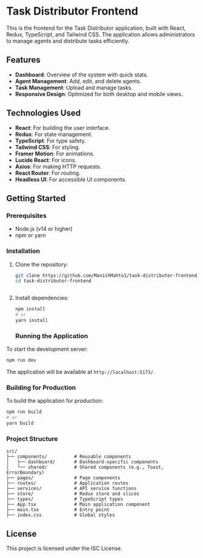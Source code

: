 # Task Distributor Frontend

This is the frontend for the Task Distributor application, built with React, Redux, TypeScript, and Tailwind CSS. The application allows administrators to manage agents and distribute tasks efficiently.

## Features

- **Dashboard**: Overview of the system with quick stats.
- **Agent Management**: Add, edit, and delete agents.
- **Task Management**: Upload and manage tasks.
- **Responsive Design**: Optimized for both desktop and mobile views.

## Technologies Used

- **React**: For building the user interface.
- **Redux**: For state management.
- **TypeScript**: For type safety.
- **Tailwind CSS**: For styling.
- **Framer Motion**: For animations.
- **Lucide React**: For icons.
- **Axios**: For making HTTP requests.
- **React Router**: For routing.
- **Headless UI**: For accessible UI components.

## Getting Started

### Prerequisites

- Node.js (v14 or higher)
- npm or yarn

### Installation

1. Clone the repository:

   ```sh
   git clone https://github.com/ManishMahto1/task-distributor-frontend.git
   cd task-distributor-frontend



2. Install dependencies:

    ```sh
    npm install
    # or
    yarn install
    ```




   ### Running the Application

To start the development server:

```sh
npm run dev

```

The application will be available at `http://localhost:5173/`.

### Building for Production

To build the application for production:

```sh
npm run build
# or
yarn build
```


### Project Structure

```plaintext
src/
├── components/          # Reusable components
│   ├── dashboard/       # Dashboard-specific components
│   └── shared/          # Shared components (e.g., Toast, ErrorBoundary)
├── pages/               # Page components
├── routes/              # Application routes
├── services/            # API service functions
├── store/               # Redux store and slices
├── types/               # TypeScript types
├── App.tsx              # Main application component
├── main.tsx             # Entry point
├── index.css            # Global styles

```



## License

This project is licensed under the ISC License.